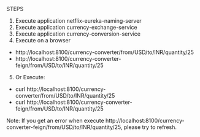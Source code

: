 STEPS

1. Execute application netflix-eureka-naming-server
2. Execute application currency-exchange-service
3. Execute application currency-conversion-service
4. Execute on a browser
* http://localhost:8100/currency-converter/from/USD/to/INR/quantity/25
* http://localhost:8100/currency-converter-feign/from/USD/to/INR/quantity/25
5. Or Execute:
* curl  http://localhost:8100/currency-converter/from/USD/to/INR/quantity/25
* curl  http://localhost:8100/currency-converter-feign/from/USD/to/INR/quantity/25

Note: If you get an error when execute http://localhost:8100/currency-converter-feign/from/USD/to/INR/quantity/25, please try to refresh.
